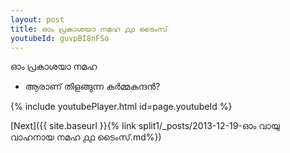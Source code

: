 ```yaml
---
layout: post
title: ഓം പ്രകാശയാ നമഹ ൧൧ ടൈംസ്
youtubeId: guvpBI8nFSo
---
```

 
 
 ഓം പ്രകാശയാ നമഹ 
 
 -  ആരാണ് തിളങ്ങുന്ന കർമ്മകന്ദൻ? 
 
  
 
  
 
 
 
 
 
 


{% include youtubePlayer.html id=page.youtubeId %}
 
[Next]({{ site.baseurl }}{% link  split1/_posts/2013-12-19-ഓം വായു വാഹനായ നമഹ ൧൧ ടൈംസ്.md%})
 
